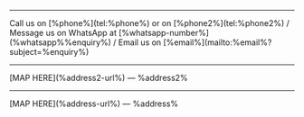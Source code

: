 <hr class="mt-5" />
<!-- TODO think this through-->
Call us on [%phone%](tel:%phone%) or on [%phone2%](tel:%phone2%)
/ Message us on WhatsApp at [%whatsapp-number%](%whatsapp%%enquiry%)
/ Email us on [%email%](mailto:%email%?subject=%enquiry%)
<hr />
[MAP HERE](%address2-url%) &mdash; %address2%
<hr />
[MAP HERE](%address-url%) &mdash; %address%

